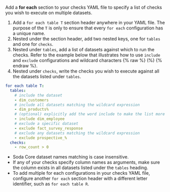 Add a **for each** section to your checks YAML file to specify a list of checks you wish to execute on multiple datasets. 

1. Add a `for each table T` section header anywhere in your YAML file. The purpose of the `T` is only to ensure that every `for each` configuration has a unique name. 
2. Nested under the section header, add two nested keys, one for `tables` and one for `checks`. 
3. Nested under `tables`, add a list of datasets against which to run the checks. Refer to the example below that illustrates how to use `include` and `exclude` configurations and wildcard characters {% raw %} (%) {% endraw %}.
4. Nested under `checks`, write the checks you wish to execute against all the datasets listed under `tables`. 

```yaml
for each table T:
  tables:
    # include the dataset 
    - dim_customers
    # include all datasets matching the wildcard expression
    - dim_products%
    # (optional) explicitly add the word include to make the list more readable
    - include dim_employee
    # exclude a specific dataset
    - exclude fact_survey_response
    # exclude any datasets matching the wildcard expression
    - exclude prospective_%
  checks:
    - row_count > 0
```

* Soda Core dataset names matching is case insensitive.
* If any of your checks specify column names as arguments, make sure the column exists in all datasets listed under the `tables` heading.
* To add multiple for each configurations in your checks YAML file, configure another `for each` section header with a different letter identifier, such as `for each table R`.